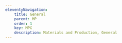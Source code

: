 ```yaml
---
eleventyNavigation:
    title: General
    parent: MP
    order: 1
    key: MPG
    description: Materials and Production, General
---
```

